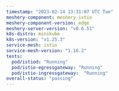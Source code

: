 ```yaml
---
timestamp: "2023-02-14 13:31:07 UTC Tue"
meshery-component: meshery-istio
meshery-component-version: edge
meshery-server-version: "v0.6.51"
k8s-distro: minikube
k8s-version: "v1.25.3"
service-mesh: istio
service-mesh-version: "1.16.2"
tests:
  pod/istiod: "Running"
  pod/istio-egressgateway: "Running"
  pod/istio-ingressgateway:  "Running"
overall-status: "passing"
---
```

